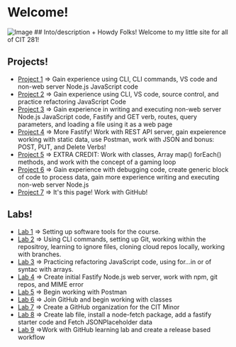 # Welcome!
<img src="https://images.unsplash.com/photo-1587620962725-abab7fe55159?ixlib=rb-4.0.3&ixid=M3wxMjA3fDB8MHxzZWFyY2h8NHx8cHJvZ3JhbW1pbmd8ZW58MHx8MHx8fDA%3D&auto=format&fit=crop&w=1400&q=60" alt="Image">
## Into/description
+ Howdy Folks! Welcome to my little site for all of CIT 281! 

## Projects!
+ [Project 1](https://adalinew.github.io/cit281-p1/)
	=> Gain experience using CLI, CLI commands, VS code and non-web server Node.js JavaScript code
+ [Project 2](https://adalinew.github.io/cit281-p2/)
	=> Gain experience using CLI, VS code, source control, and practice refactoring JavaScript Code
+ [Project 3](https://adalinew.github.io/cit281-p3/)
	=> Gain experience in writing and executing non-web server Node.js JavaScript code, Fastify and GET verb, routes, query parameters, and loading a file using it as a web page
+ [Project 4](url)
	=> More Fastify! Work with REST API server, gain expeierence working with static data, use Postman, work with JSON and bonus: POST, PUT, and Delete Verbs!
+ [Project 5](url)
	=> EXTRA CREDIT: Work with classes, Array map() forEach() methods, and work with the concept of a gaming loop
+ [Project 6](url)
	=> Gain experience with debugging code, create generic block of code to process data, gain more experience writing and executing non-web server Node.js
+ [Project 7](url)
	=> It's this page! Work with GitHub!

## Labs!
+ [Lab 1](url) 
	=> Setting up software tools for the course.
+ [Lab 2](url)
	=> Using CLI commands, setting up Git, working within the repositroy, learning to ignore files, cloning cloud repos locally, working with branches.
+ [Lab 3](url)
	=> Practicing refactoring JavaScript code, using for...in or of syntac with arrays.
+ [Lab 4](url)
	=> Create initial Fastify Node.js web server, work with npm, git repos, and MIME error
+ [Lab 5](url)
	=> Begin working with Postman
+ [Lab 6](url)
	=> Join GitHub and begin working with classes
+ [Lab 7](url)
	=> Create a GitHub organization for the CIT Minor
+ [Lab 8](url)
	=> Create lab file, install a node-fetch package, add a fastify starter code and Fetch JSONPlaceholder data
+ [Lab 9](url)
	=>Work with GitHub learning lab and create a release based workflow
